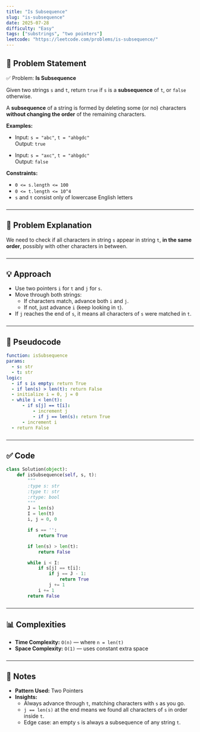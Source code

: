 ```yaml
---
title: "Is Subsequence"
slug: "is-subsequence"
date: 2025-07-28
difficulty: "Easy"
tags: ["substrings", "two pointers"]
leetcode: "https://leetcode.com/problems/is-subsequence/"
---
```


<div class="max-w-none prose-tight">
  <style>
    hr {
      margin-top: 1.5rem;
      margin-bottom: 1.5rem;
    }
  </style>

<div class="prose prose-tight max-w-none">

## 📄 Problem Statement

✅ Problem: **Is Subsequence**

Given two strings `s` and `t`, return `true` if `s` is a **subsequence** of `t`, or `false` otherwise.

A **subsequence** of a string is formed by deleting some (or no) characters **without changing the order** of the remaining characters.

**Examples:**

- Input: `s = "abc"`, `t = "ahbgdc"`  
  Output: `true`

- Input: `s = "axc"`, `t = "ahbgdc"`  
  Output: `false`

**Constraints:**
- `0 <= s.length <= 100`
- `0 <= t.length <= 10^4`
- `s` and `t` consist only of lowercase English letters

---

## 🧠 Problem Explanation

We need to check if all characters in string `s` appear in string `t`, **in the same order**, possibly with other characters in between.

---

## 💡 Approach

- Use two pointers `i` for `t` and `j` for `s`.
- Move through both strings:
  - If characters match, advance both `i` and `j`.
  - If not, just advance `i` (keep looking in `t`).
- If `j` reaches the end of `s`, it means all characters of `s` were matched in `t`.

---

## 🧾 Pseudocode
```yaml
function: isSubsequence
params:
  - s: str
  - t: str
logic:
  - if s is empty: return True
  - if len(s) > len(t): return False
  - initialize i = 0, j = 0
  - while i < len(t):
      - if s[j] == t[i]:
          - increment j
          - if j == len(s): return True
      - increment i
  - return False
```
---

## ✅ Code
```python
class Solution(object):
    def isSubsequence(self, s, t):
        """
        :type s: str
        :type t: str
        :rtype: bool
        """
        J = len(s)
        I = len(t)
        i, j = 0, 0

        if s == '':
            return True

        if len(s) > len(t):
            return False

        while i < I:
            if s[j] == t[i]:
                if j == J - 1:
                    return True
                j += 1
            i += 1
        return False
```
---

## 📊 Complexities

- **Time Complexity:** `O(n)` — where `n = len(t)`  
- **Space Complexity:** `O(1)` — uses constant extra space

---

## 📝 Notes

- **Pattern Used:** Two Pointers
- **Insights:**
  - Always advance through `t`, matching characters with `s` as you go.
  - `j == len(s)` at the end means we found all characters of `s` in order inside `t`.
  - Edge case: an empty `s` is always a subsequence of any string `t`.

</div>
</div>
